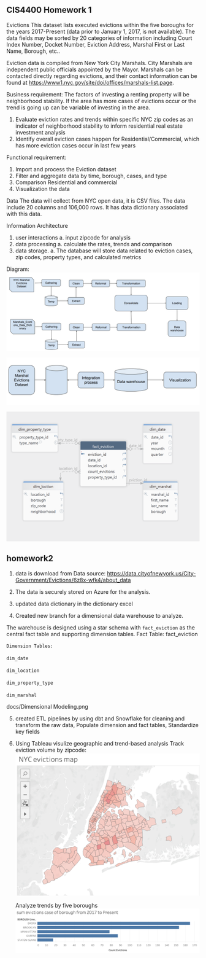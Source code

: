 ## CIS4400 Homework 1 

Evictions
This dataset lists executed evictions within the five boroughs for the years 2017-Present (data prior to January 1, 2017, is not available). The data fields may be sorted by 20 categories of information including Court Index Number, Docket Number, Eviction Address, Marshal First or Last Name, Borough, etc..

Eviction data is compiled from New York City Marshals. City Marshals are independent public officials appointed by the Mayor. Marshals can be contacted directly regarding evictions, and their contact information can be found at https://www1.nyc.gov/site/doi/offices/marshals-list.page.

Business requirement: 
The factors of investing a renting property will be neighborhood stability. If the area has more cases of evictions occur or the trend is going up can be variable of investing in the area. 
1.	Evaluate eviction rates and trends within specific NYC zip codes as an indicator of neighborhood stability to inform residential real estate investment analysis
2.	Identify overall eviction cases happen for Residential/Commercial, which has more eviction cases occur in last few years

Functional requirement: 
1.	Import and process the Eviction dataset 
2.	Filter and aggregate data by time, borough, cases, and type
3.	Comparison Residential and commercial
4.	Visualization the data 


Data 
	The data will collect from NYC open data, it is CSV files. The data include 20 columns and 106,000 rows. It has data dictionary associated with this data. 


Information Architecture
1.	user interactions
a.	input zipcode for analysis 
2.	data processing
a.	calculate the rates, trends and comparison
3.	data storage.
a.	The database will store data related to eviction cases, zip codes, property types, and calculated metrics

Diagram: 
![alt text](docs/diagram/IA.png)

![alt text](docs/diagram/DA.png)

![alt text](<docs/Dimensional Modeling.png>)




## homework2 
1. data is download from Data source: 
https://data.cityofnewyork.us/City-Government/Evictions/6z8x-wfk4/about_data 

2. The data is securely stored on Azure  for the analysis.

3. updated data dictionary in the dictionary excel

4. Created new branch for a dimensional data warehouse to analyze.

 The warehouse is designed using a star schema with `fact_eviction` as the central fact table and supporting dimension tables.
Fact Table: fact_eviction

	Dimension Tables:

	dim_date

	dim_location

	dim_property_type

	dim_marshal

docs/Dimensional Modeling.png
	
5. created ETL pipelines by using dbt and Snowflake for 
 cleaning and transform the raw data, 
 Populate dimension and fact tables, 
 Standardize key fields 

6. Using Tableau visulize geographic and trend-based analysis
	Track eviction volume by zipcode:
	![alt text](<docs/NYC's eviction map.png>)


	Analyze trends by five boroughs  
	![alt text](<docs/boro eviction.png>)

	

	